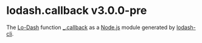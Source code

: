 # lodash.callback v3.0.0-pre

The [Lo-Dash](https://lodash.com/) function [_.callback](http://lodash.com/docs#callback) as a [Node.js](http://nodejs.org/) module generated by [lodash-cli](https://www.npmjs.com/package/lodash-cli).
